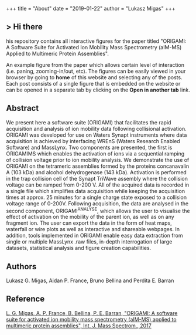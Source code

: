 +++
title = "About"
date = "2019-01-22"
author = "Lukasz Migas"
+++
<h2>> Hi there<span class="logo__cursor" style="width: 3px; height: 1.625rem;"></span></h2>

his repository contains all interactive figures for the paper titled "ORIGAMI: A Software Suite for Activated Ion Mobility Mass Spectrometry (aIM-MS) Applied to Multimeric Protein Assemblies".

An example figure from the paper which allows certain level of interaction (i.e. paning, zooming-in/out, etc). The figures can be easily viewed in your browser by going to **home** of this website and selecting any of the posts. Each post consists of a single figure that is embedded on the website or can be opened in a separate tab by clicking on the **Open in another tab** link.

## Abstract

We present here a software suite (ORIGAMI) that facilitates the rapid acquisition and analysis of ion mobility data following collisional activation. ORIGAMI was developed for use on Waters Synapt instruments where data acquisition is achieved by interfacing WREnS (Waters Research Enabled Software) and MassLynx. Two components are presented, the first is ORIGAMIMS which enables the activation of ions via a sequential ramping of collision voltage prior to ion mobility analysis. We demonstrate the use of ORIGAMI on the tetrameric assemblies formed by the proteins concanavalin A (103 kDa) and alcohol dehydrogenase (143 kDa). Activation is performed in the trap collision cell of the Synapt TriWave assembly where the collision voltage can be ramped from 0-200 V. All of the acquired data is recorded in a single file which simplifies data acquisition while keeping the acquisition times at approx. 25 minutes for a single charge state exposed to a collision voltage range of 0-200V.  Following acquisition, the data are analysed in the second component, ORIGAMI<sup>ANALYSE</sup>, which allows the user to visualise the effect of activation on the mobility of the parent ion, as well as on any fragment ion. The user can export the data in the form of heat maps, waterfall or wire plots as well as interactive and shareable webpages. In addition, tools implemented in ORIGAMI enable easy data extraction from single or multiple MassLynx .raw files, in-depth interrogation of large datasets, statistical analysis and figure creation capabilities.

## Authors

Lukasz G. Migas, Aidan P. France, Bruno Bellina and Perdita E. Barran

## Reference

[L. G. Migas, A. P. France, B. Bellina, P. E. Barran, "ORIGAMI: A software suite for activated ion mobility mass spectrometry (aIM-MS) applied to multimeric protein assemblies", Int. J. Mass Spectrom., 2017](https://www.sciencedirect.com/science/article/pii/S1387380617302695?via%3Dihub)